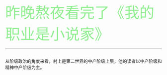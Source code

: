 <font face="微软雅黑" color="#90EE90" size="7">昨晚熬夜看完了《我的职业是小说家》</font>

---
<br />
从阶级政治的角度来看，村上是第二世界的中产阶级上层，他的读者以中产阶级和精神中产阶级为主。

